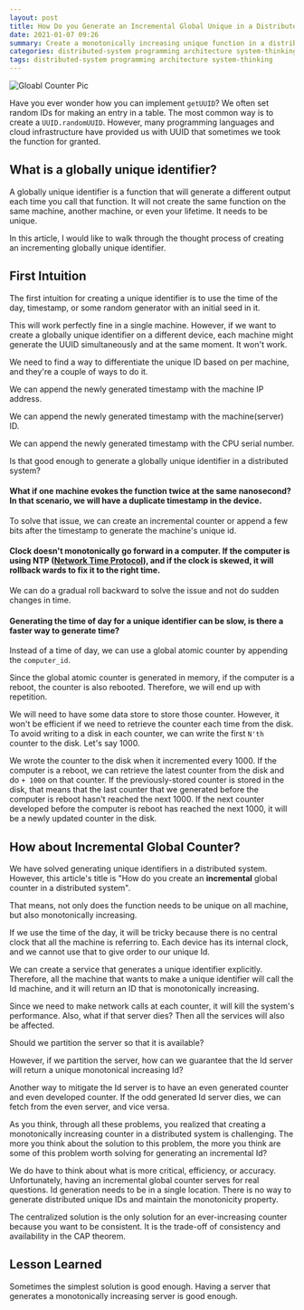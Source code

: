 ```yaml
---
layout: post
title: How Do you Generate an Incremental Global Unique in a Distributed System
date: 2021-01-07 09:26
summary: Create a monotonically increasing unique function in a distributed system
categories: distributed-system programming architecture system-thinking
tags: distributed-system programming architecture system-thinking
---
```



<img src="{{site.baseurl}}/images/how-do-you-generate-an-incremental-global-unique-in-a-distributed-system/Global Counter.png" alt="Gloabl Counter Pic">

Have you ever wonder how you can implement `getUUID`? We often set random IDs for making an entry in a table. The most common way is to create a `UUID.randomUUID`. However, many programming languages and cloud infrastructure have provided us with UUID that sometimes we took the function for granted. 

## What is a globally unique identifier?
A globally unique identifier is a function that will generate a different output each time you call that function. It will not create the same function on the same machine, another machine, or even your lifetime. It needs to be unique.

In this article, I would like to walk through the thought process of creating an incrementing globally unique identifier. 

## First Intuition
The first intuition for creating a unique identifier is to use the time of the day, timestamp, or some random generator with an initial seed in it.

This will work perfectly fine in a single machine. However, if we want to create a globally unique identifier on a different device, each machine might generate the UUID simultaneously and at the same moment. It won't work.

We need to find a way to differentiate the unique ID based on per machine, and they're a couple of ways to do it.

We can append the newly generated timestamp with the machine IP address.

We can append the newly generated timestamp with the machine(server) ID.

We can append the newly generated timestamp with the CPU serial number.

Is that good enough to generate a globally unique identifier in a distributed system?

#### What if one machine evokes the function twice at the same nanosecond? In that scenario, we will have a duplicate timestamp in the device.
To solve that issue, we can create an incremental counter or append a few bits after the timestamp to generate the machine's unique id.

#### Clock doesn't monotonically go forward in a computer. If the computer is using NTP ([Network Time Protocol](https://en.wikipedia.org/wiki/Network_Time_Protocol)), and if the clock is skewed, it will rollback wards to fix it to the right time.
We can do a gradual roll backward to solve the issue and not do sudden changes in time.

#### Generating the time of day for a unique identifier can be slow, is there a faster way to generate time?
Instead of a time of day, we can use a global atomic counter by appending the `computer_id`. 

Since the global atomic counter is generated in memory, if the computer is a reboot, the counter is also rebooted. Therefore, we will end up with repetition.

We will need to have some data store to store those counter. However, it won't be efficient if we need to retrieve the counter each time from the disk. To avoid writing to a disk in each counter, we can write the first `N'th` counter to the disk. Let's say 1000.

We wrote the counter to the disk when it incremented every 1000. If the computer is a reboot, we can retrieve the latest counter from the disk and do `+ 1000` on that counter. If the previously-stored counter is stored in the disk, that means that the last counter that we generated before the computer is reboot hasn't reached the next 1000. If the next counter developed before the computer is reboot has reached the next 1000, it will be a newly updated counter in the disk.


## How about Incremental Global Counter?
We have solved generating unique identifiers in a distributed system. However, this article's title is "How do you create an __incremental__ global counter in a distributed system". 

That means, not only does the function needs to be unique on all machine, but also monotonically increasing. 

If we use the time of the day, it will be tricky because there is no central clock that all the machine is referring to. Each device has its internal clock, and we cannot use that to give order to our unique Id.

We can create a service that generates a unique identifier explicitly. Therefore, all the machine that wants to make a unique identifier will call the Id machine, and it will return an ID that is monotonically increasing. 

Since we need to make network calls at each counter, it will kill the system's performance. Also, what if that server dies? Then all the services will also be affected.

Should we partition the server so that it is available?

However, if we partition the server, how can we guarantee that the Id server will return a unique monotonical increasing Id?

Another way to mitigate the Id server is to have an even generated counter and even developed counter. If the odd generated Id server dies, we can fetch from the even server, and vice versa.

As you think, through all these problems, you realized that creating a monotonically increasing counter in a distributed system is challenging. The more you think about the solution to this problem, the more you think are some of this problem worth solving for generating an incremental Id?

We do have to think about what is more critical, efficiency, or accuracy. Unfortunately, having an incremental global counter serves for real questions. Id generation needs to be in a single location. There is no way to generate distributed unique IDs and maintain the monotonicity property.

The centralized solution is the only solution for an ever-increasing counter because you want to be consistent. It is the trade-off of consistency and availability in the CAP theorem.

## Lesson Learned
Sometimes the simplest solution is good enough. Having a server that generates a monotonically increasing server is good enough.

